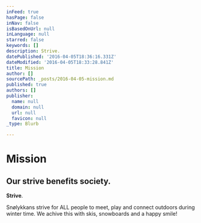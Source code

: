 ```yaml
---
inFeed: true
hasPage: false
inNav: false
isBasedOnUrl: null
inLanguage: null
starred: false
keywords: []
description: Strive.
datePublished: '2016-04-05T18:36:16.331Z'
dateModified: '2016-04-05T18:33:28.841Z'
title: Mission
author: []
sourcePath: _posts/2016-04-05-mission.md
published: true
authors: []
publisher:
  name: null
  domain: null
  url: null
  favicon: null
_type: Blurb

---
```

# Mission

## Our strive benefits society.

**Strive**.

Snølykkans strive for ALL people to meet, play and connect outdoors during winter time. We achive this with skis, snowboards and a happy smile!